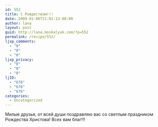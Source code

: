 ```yaml
---
id: 552
title: С Рождеством!!!
date: 2009-01-06T21:01:13-08:00
author: lana
layout: post
guid: http://lana.moskalyuk.com/?p=552
permalink: /recipe/552/
ljxp_comments:
  - "0"
  - "0"
  - "0"
ljxp_privacy:
  - "0"
  - "0"
  - "0"
ljID:
  - "676"
  - "676"
  - "676"
categories:
  - Uncategorized
---
```

Милые друзья, от всей души поздравляю вас со светлым праздником Рождества Христова! Всех вам благ!!!